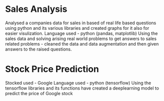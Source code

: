# Sales Analysis
Analysed a companies data for sales in based of real life based questions using python and its various libraries and created graphs for it also for easier visulization.
Language used - python (pandas, matplotlib)
Using the sales data and solving arising real world problems to get answers to sales related problems - cleaned the data and data augmentation
and then given answers to the raised questions.

# Stock Price Prediction
Stocked used - Google
Language used - python (tensorflow)
Using the tensorflow libraries and its functions have created a deeplearning model to predict the price of Google stock

